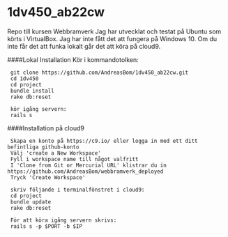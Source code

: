 # 1dv450_ab22cw
Repo till kursen Webbramverk
Jag har utvecklat och testat på Ubuntu som körts i VirtualBox. Jag har inte fått det att fungera på Windows 10. Om du inte får det att funka lokalt går det att köra på cloud9.


####Lokal Installation
Kör i kommandotolken:   

     git clone https://github.com/AndreasBom/1dv450_ab22cw.git
     cd 1dv450
     cd project
     bundle install
     rake db:reset
     
     kör igång servern:   
     rails s   
     

####Installation på cloud9    

     Skapa en konto på https://c9.io/ eller logga in med ett ditt befintliga github-konto
     Välj 'create a New Workspace'
     Fyll i workspace name till något valfritt
     I 'Clone from Git or Mercurial URL' klistrar du in https://github.com/AndreasBom/webbramverk_deployed
     Tryck 'Create Workspace'
     
     skriv följande i terminalfönstret i cloud9:
     cd project
     bundle update
     rake db:reset
     
     För att köra igång servern skrivs:
     rails s -p $PORT -b $IP
     


     
     
     
     



    

